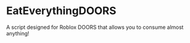 # EatEverythingDOORS
A script designed for Roblox DOORS that allows you to consume almost anything!
